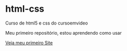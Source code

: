# html-css
 Curso de html5 e css do cursoemvideo

 Meu primeiro repositório, estou aprendendo como usar

 <a href="https://thefariajose.github.io/html-css/desafios/d010/" target="_blank">Veja meu primeiro Site</a>
